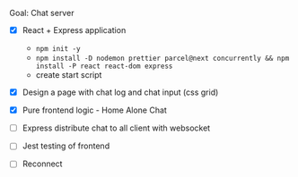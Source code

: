 Goal: Chat server


* [x] React + Express application
    * `npm init -y`
    * `npm install -D nodemon prettier parcel@next concurrently && npm install -P react react-dom express`
    * create start script
* [x] Design a page with chat log and chat input (css grid)
* [x] Pure frontend logic - Home Alone Chat
* [ ] Express distribute chat to all client with websocket
* [ ] Jest testing of frontend
* [ ] Reconnect

